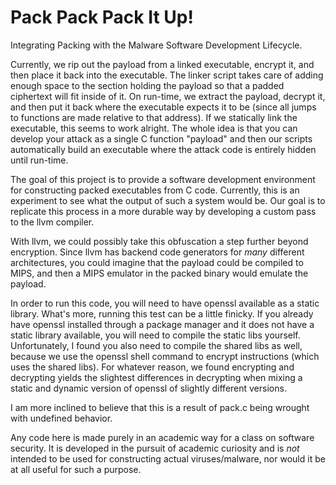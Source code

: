 Pack Pack Pack It Up!
=====================

Integrating Packing with the Malware Software
Development Lifecycle.

Currently, we rip out the payload from a linked executable, encrypt it, and then place
it back into the executable. The linker script takes care of adding enough space to the
section holding the payload so that a padded ciphertext will fit inside of it. 
On run-time, we extract the payload, decrypt it, and then put it back where the executable
expects it to be (since all jumps to functions are made relative to that address). 
If we statically link the executable, this seems to work alright. The whole idea is that
you can develop your attack as a single C function "payload" and then our scripts automatically
build an executable where the attack code is entirely hidden until run-time.

The goal of this project is to provide a software development environment for constructing
packed executables from C code. Currently, this is an experiment to see what the output of
such a system would be. Our goal is to replicate this process in a more durable way by 
developing a custom pass to the llvm compiler.

With llvm, we could possibly take this obfuscation a step further beyond encryption. Since
llvm has backend code generators for _many_ different architectures, you could imagine that
the payload could be compiled to MIPS, and then a MIPS emulator in the packed binary would
emulate the payload.

In order to run this code, you will need to have openssl available as a static library. 
What's more, running this test can be a little finicky. If you already have openssl 
installed through a package manager and it does not have a static library available, you
will need to compile the static libs yourself. Unfortunately, I found you also need to 
compile the shared libs as well, because we use the openssl shell command to encrypt 
instructions (which uses the shared libs). For whatever reason, we found encrypting 
and decrypting yields the slightest differences in decrypting when mixing a static and 
dynamic version of openssl of slightly different versions.

I am more inclined to believe that this is a result of pack.c being wrought
with undefined behavior.

Any code here is made purely in an academic way for a class on software
security. It is developed in the pursuit of academic curiosity and is _not_ 
intended to be used for constructing actual viruses/malware, nor would
it be at all useful for such a purpose.

